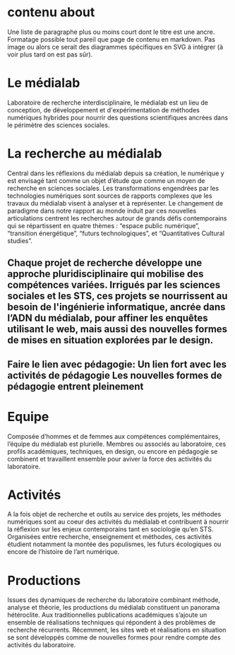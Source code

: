 # contenu about

Une liste de paragraphe plus ou moins court dont le titre est une ancre.
Formatage possible tout pareil que page de contenu en markdown.
Pas image ou alors ce serait des diagrammes spécifiques en SVG à intégrer (à voir plus tard on est pas sûr).


# Le médialab
Laboratoire de recherche interdisciplinaire, le médialab est un lieu de conception, de développement et d'expérimentation de méthodes numériques hybrides pour nourrir des questions scientifiques ancrées dans le périmètre des sciences sociales.


# La recherche au médialab

Central dans les réflexions du médialab depuis sa création, le numérique y est envisagé tant comme un objet d’étude que comme un moyen de recherche en sciences sociales. Les transformations engendrées par les technologies numériques sont sources de rapports complexes que les travaux du médialab visent à analyser et à représenter.
Le changement de paradigme dans notre rapport au monde induit par ces nouvelles articulations  centrent les recherches autour de grands défis contemporains qui se répartissent en quatre thèmes : “espace public numérique”, “transition énergétique”, “futurs technologiques”, et “Quantitatives Cultural studies”.

Chaque projet de recherche développe une approche pluridisciplinaire qui mobilise des compétences variées. Irrigués par les sciences sociales et les STS, ces projets se nourrissent au besoin de l'ingénierie informatique, ancrée dans l’ADN du médialab, pour affiner les enquêtes utilisant le web, mais aussi des nouvelles formes de mises en situation explorées par le design. 
--
Faire le lien avec pédagogie: 
Un lien fort avec les activités de pédagogie
Les nouvelles formes de pédagogie entrent pleinement
--


# Equipe
Composée d’hommes et de femmes aux compétences complémentaires, l’équipe du médialab est plurielle. Membres ou associés au laboratoire, ces profils académiques, techniques, en design, ou encore en pédagogie se combinent et travaillent ensemble pour aviver la force des activités du laboratoire.

# Activités
A la fois objet de recherche et outils au service des projets, les méthodes numériques sont au coeur des activités du médialab et contribuent à nourrir la réflexion sur les enjeux contemporains tant en sociologie qu’en STS. 
Organisées entre recherche, enseignement et méthodes, ces activités étudient notamment la
montée des populismes, les futurs écologiques ou encore de l’histoire de l’art numérique.

# Productions
Issues des dynamiques de recherche du laboratoire combinant méthode, analyse et théorie, les productions du médialab constituent un panorama hétéroclite. Aux traditionnelles publications académiques s’ajoute un ensemble de réalisations techniques qui répondent à des problèmes de recherche récurrents. Récemment, les sites web et réalisations en situation se sont développés comme de nouvelles formes pour rendre compte des activités du laboratoire.
